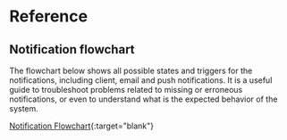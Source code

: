 # Reference

## Notification flowchart

The flowchart below shows all possible states and triggers for the notifications, including client, email and push notifications. It is a useful guide to troubleshoot problems related to missing or erroneous notifications, or even to understand what is the expected behavior of the system.

[Notification Flowchart](https://github.com/RocketChat/handbook/tree/3c307fd62dda77ac45fa3ca6483ad9ea1ee50b91/support/reference/notification_flowchart.png){:target="blank"}

